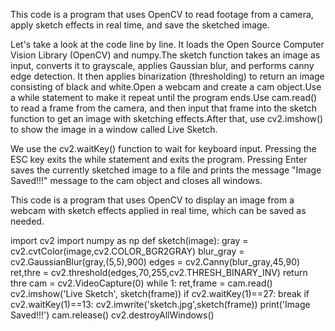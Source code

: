 This code is a program that uses OpenCV to read footage from a camera, apply sketch effects in real time, and save the sketched image.

Let's take a look at the code line by line.
It loads the Open Source Computer Vision Library (OpenCV) and numpy.The sketch function takes an image as input, converts it to grayscale, applies Gaussian blur, and performs canny edge detection. It then applies binarization (thresholding) to return an image consisting of black and white.Open a webcam and create a cam object.Use a while statement to make it repeat until the program ends.Use cam.read() to read a frame from the camera, and then input that frame into the sketch function to get an image with sketching effects.After that, use cv2.imshow() to show the image in a window called Live Sketch.

We use the cv2.waitKey() function to wait for keyboard input. Pressing the ESC key exits the while statement and exits the program. Pressing Enter saves the currently sketched image to a file and prints the message "Image Saved!!!" message to the cam object and closes all windows.

This code is a program that uses OpenCV to display an image from a webcam with sketch effects applied in real time, which can be saved as needed.



import cv2
import numpy as np
def sketch(image):
    gray = cv2.cvtColor(image,cv2.COLOR_BGR2GRAY)
    blur_gray = cv2.GaussianBlur(gray,(5,5),900)
    edges = cv2.Canny(blur_gray,45,90)
    ret,thre = cv2.threshold(edges,70,255,cv2.THRESH_BINARY_INV)
    return thre
cam = cv2.VideoCapture(0)
while 1:
    ret,frame = cam.read()
    cv2.imshow('Live Sketch', sketch(frame))
    if cv2.waitKey(1)==27:
        break
    if cv2.waitKey(1)==13:
        cv2.imwrite('sketch.jpg',sketch(frame))
        print('Image Saved!!!')
cam.release()
cv2.destroyAllWindows()
